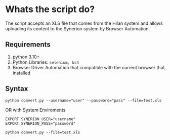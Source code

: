 # Whats the script do?

The script accepts an XLS file that comes from the Hilan system and allows uploading its content to the Synerion system by Browser Automation.

## Requirements
1. python 3.10+
2. Python Libraries: `selenium, bs4`
3. Browser Driver Automation that compatible with the current browser that installed


## Syntax
`python convert.py --username="user" --password="pass" --file=test.xls`

OR with System Enviroments

```
EXPORT SYNERION_USER="username"
EXPORT SYNERION_PASS="password"
```
`python convert.py --file=test.xls`
